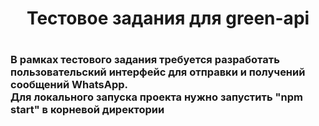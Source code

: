 <h1 align="center"> Тестовое задания для green-api <h1>
<h3>В рамках тестового задания требуется разработать пользовательский интерфейс для
  отправки и получений сообщений WhatsApp. </br>
Для локального запуска проекта нужно запустить "npm start" в корневой директории
 </h3>
